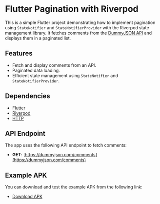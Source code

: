 # Flutter Pagination with Riverpod

This is a simple Flutter project demonstrating how to implement pagination using `StateNotifier` and `StateNotifierProvider` with the Riverpod state management library. It fetches comments from the [DummyJSON API](https://dummyjson.com/comments) and displays them in a paginated list.

## Features

- Fetch and display comments from an API.
- Paginated data loading.
- Efficient state management using `StateNotifier` and `StateNotifierProvider`.

## Dependencies

- [Flutter](https://flutter.dev)
- [Riverpod](https://riverpod.dev)
- [HTTP](https://pub.dev/packages/http)

## API Endpoint

The app uses the following API endpoint to fetch comments:

- **GET**: [https://dummyjson.com/comments](https://dummyjson.com/comments)

## Example APK

You can download and test the example APK from the following link:

- [Download APK](output/app-release.apk)
